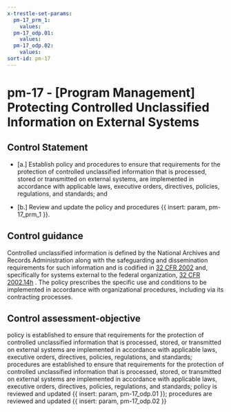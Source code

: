 ```yaml
---
x-trestle-set-params:
  pm-17_prm_1:
    values:
  pm-17_odp.01:
    values:
  pm-17_odp.02:
    values:
sort-id: pm-17
---
```


# pm-17 - \[Program Management\] Protecting Controlled Unclassified Information on External Systems

## Control Statement

- \[a.\] Establish policy and procedures to ensure that requirements for the protection of controlled unclassified information that is processed, stored or transmitted on external systems, are implemented in accordance with applicable laws, executive orders, directives, policies, regulations, and standards; and

- \[b.\] Review and update the policy and procedures {{ insert: param, pm-17_prm_1 }}.

## Control guidance

Controlled unclassified information is defined by the National Archives and Records Administration along with the safeguarding and dissemination requirements for such information and is codified in [32 CFR 2002](#91f992fb-f668-4c91-a50f-0f05b95ccee3) and, specifically for systems external to the federal organization, [32 CFR 2002.14h](https://www.govinfo.gov/content/pkg/CFR-2017-title32-vol6/xml/CFR-2017-title32-vol6-part2002.xml) . The policy prescribes the specific use and conditions to be implemented in accordance with organizational procedures, including via its contracting processes.

## Control assessment-objective

policy is established to ensure that requirements for the protection of controlled unclassified information that is processed, stored, or transmitted on external systems are implemented in accordance with applicable laws, executive orders, directives, policies, regulations, and standards;
procedures are established to ensure that requirements for the protection of controlled unclassified information that is processed, stored, or transmitted on external systems are implemented in accordance with applicable laws, executive orders, directives, policies, regulations, and standards;
policy is reviewed and updated {{ insert: param, pm-17_odp.01 }};
procedures are reviewed and updated {{ insert: param, pm-17_odp.02 }}
